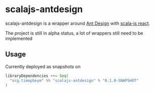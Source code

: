 # scalajs-antdesign

scalajs-antdesign is a wrapper around [Ant Design](https://ant.design/) with [scala-js react](https://github.com/japgolly/scalajs-react).

The project is still in alpha status, a lot of wrappers still need to be implemented

## Usage

Currently deployed as snapshots on

```scala
libraryDependencies ++= Seq(
  "org.timopheym" %% "scalajs-antdesign" % "0.1.0-SNAPSHOT"
)
```
